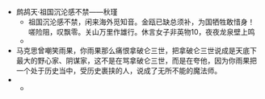 - 鹧鸪天·祖国沉沦感不禁——秋瑾
	- 祖国沉沦感不禁，闲来海外觅知音。金瓯已缺总须补，为国牺牲敢惜身！
	  嗟险阻，叹飘零。关山万里作雄行。休言女子非英物10，夜夜龙泉壁上鸣
	-
- 马克思曾嘲笑雨果，你雨果那么痛恨拿破仑三世，把拿破仑三世说成是天底下最大的野心家、阴谋家，这不是在骂拿破仑三世，而是在夸他，因为你雨果把一个处于历史当中，受历史裹挟的人，说成了无所不能的魔法师。
-
	-
